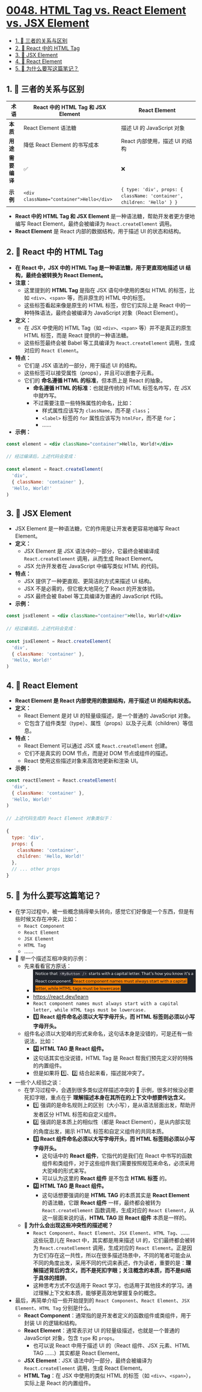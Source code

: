 # [0048. HTML Tag vs. React Element vs. JSX Element](https://github.com/Tdahuyou/TNotes.react/tree/main/notes/0048.%20HTML%20Tag%20vs.%20React%20Element%20vs.%20JSX%20Element)

<!-- region:toc -->

- [1. 📒 三者的关系与区别](#1--三者的关系与区别)
- [2. 📒 React 中的 HTML Tag](#2--react-中的-html-tag)
- [3. 📒 JSX Element](#3--jsx-element)
- [4. 📒 React Element](#4--react-element)
- [5. 🤔 为什么要写这篇笔记？](#5--为什么要写这篇笔记)

<!-- endregion:toc -->

## 1. 📒 三者的关系与区别

| **术语**           | **React 中的 HTML Tag 和 JSX Element**   | **React Element**                                                       |
| ------------------ | ---------------------------------------- | ----------------------------------------------------------------------- |
| **本质**           | React Element 语法糖                     | 描述 UI 的 JavaScript 对象                                              |
| **用途**           | 降低 React Element 的书写成本            | React 内部使用，描述 UI 的结构                                          |
| **需要编译**       | ✅                                       | ❌                                                                      |
| **示例**           | `<div className="container">Hello</div>` | `{ type: 'div', props: { className: 'container', children: 'Hello' } }` |

- **React 中的 HTML Tag 和 JSX Element** 是一种语法糖，帮助开发者更方便地编写 React Element，最终会被编译为 `React.createElement` 调用。
- **React Element** 是 React 内部的数据结构，用于描述 UI 的状态和结构。

## 2. 📒 React 中的 HTML Tag

- **在 React 中，JSX 中的 HTML Tag 是一种语法糖，用于更直观地描述 UI 结构，最终会被转换为 React Element。**
- **注意：**
  - 这里提到的 **HTML Tag** 是指在 JSX 语句中使用的类似 HTML 的标签，比如 `<div>`、`<span>` 等，而非原生的 HTML 中的标签。
  - 这些标签看起来像是原生的 HTML 标签，但它们实际上是 React 中的一种特殊语法，最终会被编译为 JavaScript 对象（React Element）。
- **定义：**
  - 在 JSX 中使用的 HTML Tag（如 `<div>`、`<span>` 等）并不是真正的原生 HTML 标签，而是 React 提供的一种语法糖。
  - 这些标签最终会被 Babel 等工具编译为 `React.createElement` 调用，生成对应的 `React Element`。
- **特点：**
  - 它们是 JSX 语法的一部分，用于描述 UI 的结构。
  - 这些标签可以接受属性（props），并且可以嵌套子元素。
  - 它们的 **命名遵循 HTML 的标准**，但本质上是 React 的抽象。
    - **命名遵循 HTML 的标准**：也就是传统的 HTML 标签名咋写，在 JSX 中就咋写。
    - 不过需要注意一些特殊属性的命名，比如：
      - 样式属性应该写为 `className`，而不是 `class`；
      - `<label>` 标签的 `for` 属性应该写为 `htmlFor`，而不是 `for`；
      - ……
- **示例：**

```jsx
const element = <div className="container">Hello, World!</div>

// 经过编译后，上述代码会变成：

const element = React.createElement(
  'div',
  { className: 'container' },
  'Hello, World!'
)
```

## 3. 📒 JSX Element

- JSX Element 是一种语法糖，它的作用是让开发者更容易地编写 React Element。
- **定义：**
  - JSX Element 是 JSX 语法中的一部分，它最终会被编译成 `React.createElement` 调用，从而生成 React Element。
  - JSX 允许开发者在 JavaScript 中编写类似 HTML 的代码。
- **特点：**
  - JSX 提供了一种更直观、更简洁的方式来描述 UI 结构。
  - JSX 不是必需的，但它极大地简化了 React 的开发体验。
  - JSX 最终会被 Babel 等工具编译为普通的 JavaScript 代码。
- **示例：**

```jsx
const jsxElement = <div className="container">Hello, World!</div>

// 经过编译后，上述代码会变成：

const jsxElement = React.createElement(
  'div',
  { className: 'container' },
  'Hello, World!'
)
```

## 4. 📒 React Element

- **React Element 是 React 内部使用的数据结构，用于描述 UI 的结构和状态。**
- **定义：**
  - React Element 是对 UI 的轻量级描述，是一个普通的 JavaScript 对象。
  - 它包含了组件类型（type）、属性（props）以及子元素（children）等信息。
- **特点：**
  - React Element 可以通过 JSX 或 `React.createElement` 创建。
  - 它们不是真实的 DOM 节点，而是对 DOM 节点或组件的描述。
  - React 使用这些描述对象来高效地更新和渲染 UI。
- **示例：**

```javascript
const reactElement = React.createElement(
  'div',
  { className: 'container' },
  'Hello, World!'
)

// 上述代码生成的 React Element 对象类似于：

{
  type: 'div',
  props: {
    className: 'container',
    children: 'Hello, World!'
  },
  // ... other props
}
```


## 5. 🤔 为什么要写这篇笔记？

- 在学习过程中，被一些概念搞得晕头转向，感觉它们好像是一个东西，但是有些时候又存在冲突，比如：
  - `React Component`
  - `React Element`
  - `JSX Element`
  - `HTML Tag`
  - ……
- 🌰 举一个描述互相冲突的示例：
  - 先来看看官方原话：
    - ![](assets/2025-02-15-05-49-02.png)
    - https://react.dev/learn
    - `React component names must always start with a capital letter, while HTML tags must be lowercase.`
    - **1️⃣ React 组件命名必须以大写字母开头，而 HTML 标签则必须以小写字母开头。**
  - 组件名必须以大驼峰的形式来命名，这句话本身是没错的，可是还有一些说法，比如：
    - **2️⃣ HTML TAG 是 React 组件。**
    - 这句话其实也没说错，HTML Tag 是 React 帮我们预先定义好的特殊的内置组件。
    - 但是如果将 1️⃣、2️⃣ 结合起来看，描述就冲突了。
- 一些个人经验之谈：
  - 在学习过程中，会遇到很多类似这样描述冲突的 🌰 示例，很多时候没必要死扣字眼，重点在于 **理解描述本身在其所在的上下文中想要传达含义**。
    - 1️⃣ 强调的是命名规则上的区别（大小写），是从语法层面出发，帮助开发者区分 HTML 标签和自定义组件。
    - 2️⃣ 强调的是本质上的相似性（都是 React Element），是从内部实现的角度出发，揭示 HTML 标签和自定义组件的共同本质。
    - **1️⃣ React 组件命名必须以大写字母开头，而 HTML 标签则必须以小写字母开头。**
      - 这句话中的 **React 组件**，它指代的是我们在 React 中书写的函数组件和类组件，对于这些组件我们需要按照规范来命名，必须采用大驼峰的形式来写。
      - 可以认为这里的 **React 组件** 是不包含 **HTML 标签** 的。
    - **2️⃣ HTML TAG 是 React 组件。**
      - 这句话想要强调的是 **HTML TAG** 的本质其实是 **React Element** 的语法糖，它跟 **React 组件** 一样，最终都会被转为 `React.createElement` 函数调用，生成对应的 `React Element`，从这一层面来说的话，**HTML TAG** 跟 **React 组件** 本质是一样的。
  - **🤔 为什么会出现这些冲突性的描述呢？**
    - `React Component`、`React Element`、`JSX Element`、`HTML Tag`、…… 这些玩意儿在 React 中，其实都是用来描述 UI 的，它们最终都会被转为 `React.createElement` 调用，生成对应的 `React Element`。正是因为它们存在这一共性，所以在很多描述场景中，不同的笔者可能会从不同的角度出发，采用不同的代词来表述，作为读者，重要的是：**理解描述背后的含义，而不是死扣字眼；关注概念的本质，而不是纠结于具体的措辞**。
    - 这种思考方式不仅适用于 React 学习，也适用于其他技术的学习。通过理解上下文和本质，能够更高效地掌握复杂的概念。
- 最后，再简单介绍一些开始提到的 `React Component`、`React Element`、`JSX Element`、`HTML Tag` 分别是什么。
  - **React Component**：通常指的是开发者定义的函数组件或类组件，用于封装 UI 的逻辑和结构。
  - **React Element**：通常表示对 UI 的轻量级描述，也就是一个普通的 JavaScript 对象，包含 `type` 和 `props`。
    - 也可以说 React 中用于描述 UI 的（React 组件、JSX 元素、HTML TAG ……）其实都是 React Element。
  - **JSX Element**：JSX 语法中的一部分，最终会被编译为 `React.createElement` 调用，生成 React Element。
  - **HTML Tag**：在 JSX 中使用的类似 HTML 的标签（如 `<div>`、`<span>`），实际上是 React 的内置组件。
